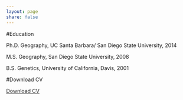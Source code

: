 ```yaml
---
layout: page
share: false
---
```


#Education

Ph.D. Geography, UC Santa Barbara/ San Diego State University, 2014

M.S. Geography, San Diego State University, 2008

B.S. Genetics, University of California, Davis, 2001

#Download CV

[Download CV](/content/bart_cv.pdf)




